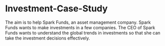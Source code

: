 # Investment-Case-Study
The aim is to help Spark Funds, an asset management company. Spark Funds wants to make investments in a few companies. The CEO of Spark Funds wants to understand the global trends in investments so that she can take the investment decisions effectively.
